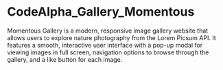 # CodeAlpha_Gallery_Momentous
Momentous Gallery is a modern, responsive image gallery website that allows users to explore nature photography from the Lorem Picsum API. It features a smooth, interactive user interface with a pop-up modal for viewing images in full screen, navigation options to browse through the gallery, and a like button for each image.

